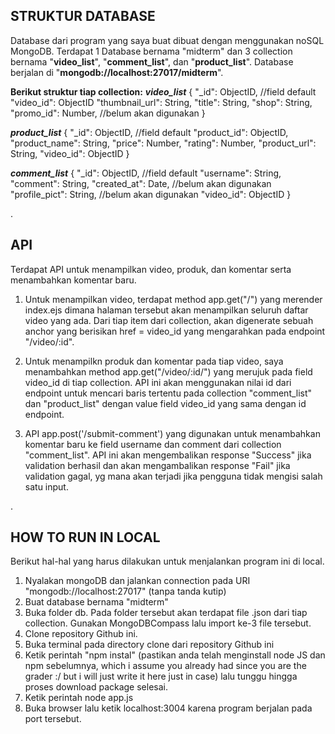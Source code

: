 

## STRUKTUR DATABASE
 Database dari program yang saya buat dibuat dengan menggunakan noSQL MongoDB. Terdapat 1 Database bernama "midterm" dan 3 collection bernama "**video_list**", "**comment_list**", dan "**product_list**". Database berjalan di "**mongodb://localhost:27017/midterm**".
 
  **Berikut struktur tiap collection:**
***video_list***
{
  "_id": ObjectID, //field default
  "video_id": ObjectID
  "thumbnail_url": String,
  "title": String,
  "shop": String, 
  "promo_id": Number, //belum akan digunakan
  }

***product_list*** 
{
  "_id": ObjectID, //field default
  "product_id": ObjectID,
  "product_name": String,
  "price": Number,
  "rating": Number, 
  "product_url": String, 
  "video_id": ObjectID
  }
  
***comment_list*** 
{
  "_id": ObjectID, //field default
  "username": String,
  "comment": String,
  "created_at": Date, //belum akan digunakan
  "profile_pict": String, //belum akan digunakan
  "video_id": ObjectID
  }

.
## API
Terdapat API untuk menampilkan video, produk, dan komentar serta menambahkan komentar baru.

1. Untuk menampilkan video, terdapat method app.get("/") yang merender index.ejs dimana halaman tersebut akan menampilkan seluruh daftar video yang ada. Dari tiap item dari collection, akan digenerate sebuah anchor yang berisikan href = video_id yang mengarahkan pada endpoint "/video/:id". 

2. Untuk menampilkn produk dan komentar pada tiap video, saya menambahkan method app.get("/video/:id/") yang merujuk pada field video_id di tiap collection. API ini akan menggunakan nilai id dari endpoint untuk mencari baris tertentu pada collection "comment_list" dan "product_list" dengan value field video_id yang sama dengan id endpoint.

3. API app.post('/submit-comment') yang digunakan untuk menambahkan komentar baru ke field username dan comment dari collection "comment_list". API ini akan mengembalikan response "Success" jika validation berhasil dan akan mengambalikan response "Fail" jika validation gagal, yg mana akan terjadi jika pengguna tidak mengisi salah satu input.


.
## HOW TO RUN IN LOCAL

Berikut hal-hal yang harus dilakukan untuk menjalankan program ini di local.
1. Nyalakan mongoDB dan jalankan connection pada URI "mongodb://localhost:27017" (tanpa tanda kutip)
2. Buat database bernama "midterm"
3. Buka folder db. Pada folder tersebut akan terdapat file .json dari tiap collection. Gunakan MongoDBCompass lalu import ke-3 file tersebut.
4. Clone repository Github ini.
5. Buka terminal pada directory clone dari repository Github ini
6. Ketik perintah "npm instal" (pastikan anda telah menginstall node JS dan npm sebelumnya, which i assume you already had since you are the grader :/ but i will just write it here just in case) lalu tunggu hingga proses download package selesai. 
7. Ketik perintah node app.js
8. Buka browser lalu ketik localhost:3004 karena program berjalan pada port tersebut.

